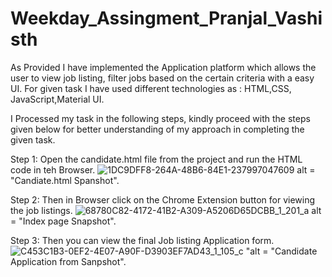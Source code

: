 # Weekday_Assingment_Pranjal_Vashisth
As Provided I have implemented the Application platform which allows the user to view job listing, filter jobs based on the certain criteria with a easy UI. 
For given task I have used different technologies as : HTML,CSS, JavaScript,Material UI. 

I Processed my task in the following steps, kindly proceed with the steps given below for better understanding of my approach in completing the given task.

  Step 1: Open the candidate.html file from the project and run the HTML code in teh Browser.
          ![1DC9DFF8-264A-48B6-84E1-237997047609](https://github.com/PranjalVashisth/Weekday_Assingment_Pranjal_Vashisth/assets/115398423/161ba379-eadd-4442-ba33-4e8ccc163806) 
          alt = "Candiate.html Spanshot".

  Step 2: Then in Browser click on the Chrome Extension button for viewing the job listings.
          ![68780C82-4172-41B2-A309-A5206D65DCBB_1_201_a](https://github.com/PranjalVashisth/Weekday_Assingment_Pranjal_Vashisth/assets/115398423/3c71ac88-f4c0-4dfe-a5be-4e8f065a197f)
          alt = "Index page Snapshot".

  Step 3: Then you can view the final Job listing Application form.
          ![C453C1B3-0EF2-4E07-A90F-D3903EF7AD43_1_105_c](https://github.com/PranjalVashisth/Weekday_Assingment_Pranjal_Vashisth/assets/115398423/0766f3f8-13b9-4400-bf67-ae6ec5dc358e)
          "alt = "Candidate Application from Sanpshot".

          
